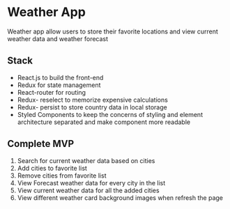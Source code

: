 # Weather App

Weather app allow users to store their favorite locations and view current weather data and weather forecast

## Stack

- React.js to build the front-end
- Redux for state management 
- React-router for routing 
- Redux- reselect to memorize expensive calculations 
- Redux- persist to store country data in local storage
- Styled Components to keep the concerns of styling and element architecture separated and make component more readable

## Complete MVP
1.	Search for current weather data based on cities
2.	Add cities to favorite list
3.	Remove cities from favorite list 
4.	View Forecast weather data for every city in the list 
5.	View current weather data for all the added cities
6.	View different weather card background images when refresh the page
